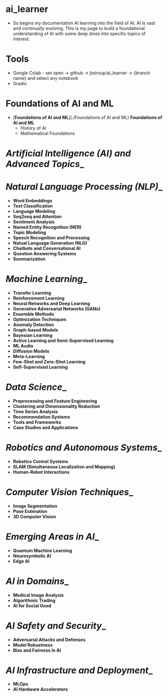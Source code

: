 # ai_learner
* So begins my documentation AI learning into the field of AI. AI is vast and continually evolving. This is my page to build a foundational understanding of AI with some deep dives into specific topics of interest.

# Tools
- Google Colab - set open -> github -> jtstroup/ai_learner -> {branch name} and select any notebook
- Gradio

# Foundations of AI and ML
- [__Foundations of AI and ML__](./Foundations of AI and ML) __Foundations of AI and ML__
  - History of AI
  - Mathematical Foundations

# _Artificial Intelligence (AI) and Advanced Topics__

# _Natural Language Processing (NLP)__   
- __Word Embeddings__   
- __Text Classification__
- __Language Modeling__
- __Seq2seq and Attention__
- __Sentiment Analysis__
- __Named Entity Recognition (NER)__
- __Topic Modeling__
- __Speech Recognition and Processing__
- __Natual Language Generation (NLG)__
- __Chatbots and Conversational AI__
- __Question Answering Systems__
- __Summarization__


# _Machine Learning__
- __Transfer Learning__
- __Reinforcement Learning__
- __Neural Networks and Deep Learning__
- __Generative Adversarial Networks (GANs)__
- __Ensemble Methods__
- __Optimization Techniques__
- __Anomaly Detection__
- __Graph-based Models__
- __Bayesian Learning__
- __Active Learning and Semi-Supervised Learning__
- __ML Audio__
- __Diffusion Models__
- __Meta-Learning__
- __Few-Shot and Zero-Shot Learning__
- __Self-Supervised Learning__


# _Data Science__
- __Preprocessing and Feature Engineering__
- __Clustering and Dimensionality Reduction__
- __Time Series Analysis__
- __Recommendation Systems__
- __Tools and Frameworks__
- __Case Studies and Applications__

# _Robotics and Autonomous Systems__
- __Robotics Control Systems__
- __SLAM (Simultaneous Localization and Mapping)__
- __Human-Robot Interactions__

# _Computer Vision Techniques__
- __Image Segmentation__
- __Pose Estimation__
- __3D Computer Vision__

# _Emerging Areas in AI__
- __Quantum Machine Learning__
- __Neurosymbolic AI__
- __Edge AI__

# _AI in Domains__
- __Medical Image Analysis__
- __Algorithmic Trading__
- __AI for Social Good__

# _AI Safety and Security__
- __Adversarial Attacks and Defenses__
- __Model Robustness__
- __Bias and Fairness in AI__

# _AI Infrastructure and Deployment__
- __MLOps__
- __AI Hardware Accelerators__
